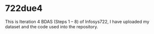 # 722due4
This is Iteration 4 BDAS (Steps 1 – 8) of Infosys722, I have uploaded my dataset and the code used into the repository.
